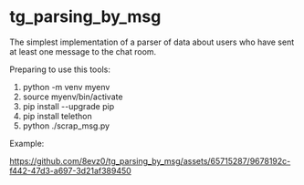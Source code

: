 # tg_parsing_by_msg
The simplest implementation of a parser of data about users who have sent at least one message to the chat room. 

Preparing to use this tools:
  1. python -m venv myenv
  2. source myenv/bin/activate
  3. pip install --upgrade pip
  4. pip install telethon
  5. python ./scrap_msg.py

Example:

https://github.com/8evz0/tg_parsing_by_msg/assets/65715287/9678192c-f442-47d3-a697-3d21af389450

